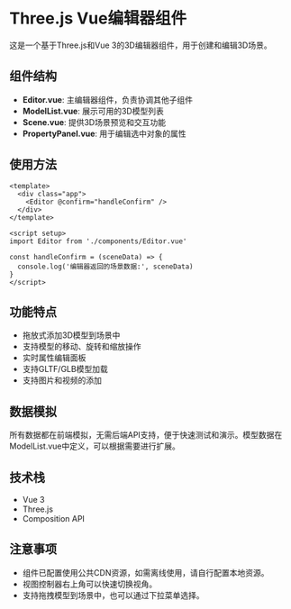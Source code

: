 # Three.js Vue编辑器组件

这是一个基于Three.js和Vue 3的3D编辑器组件，用于创建和编辑3D场景。

## 组件结构

- **Editor.vue**: 主编辑器组件，负责协调其他子组件
- **ModelList.vue**: 展示可用的3D模型列表
- **Scene.vue**: 提供3D场景预览和交互功能
- **PropertyPanel.vue**: 用于编辑选中对象的属性

## 使用方法

```vue
<template>
  <div class="app">
    <Editor @confirm="handleConfirm" />
  </div>
</template>

<script setup>
import Editor from './components/Editor.vue'

const handleConfirm = (sceneData) => {
  console.log('编辑器返回的场景数据:', sceneData)
}
</script>
```

## 功能特点

- 拖放式添加3D模型到场景中
- 支持模型的移动、旋转和缩放操作
- 实时属性编辑面板
- 支持GLTF/GLB模型加载
- 支持图片和视频的添加

## 数据模拟

所有数据都在前端模拟，无需后端API支持，便于快速测试和演示。模型数据在ModelList.vue中定义，可以根据需要进行扩展。

## 技术栈

- Vue 3
- Three.js
- Composition API

## 注意事项

- 组件已配置使用公共CDN资源，如需离线使用，请自行配置本地资源。
- 视图控制器右上角可以快速切换视角。
- 支持拖拽模型到场景中，也可以通过下拉菜单选择。
